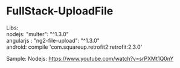 # FullStack-UploadFile

Libs: <br>
nodejs:  "multer": "^1.3.0" <br>
angularjs : "ng2-file-upload": "^1.3.0" <br>
android: compile 'com.squareup.retrofit2:retrofit:2.3.0'

Sample:
Nodejs: https://www.youtube.com/watch?v=srPXMt1Q0nY
